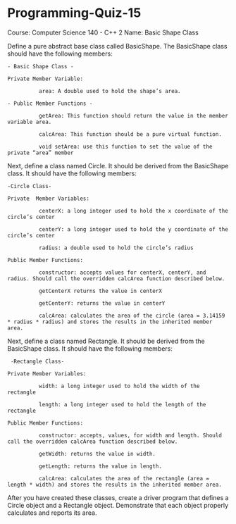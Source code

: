 # Programming-Quiz-15
Course: Computer Science 140 - C++ 2
Name: Basic Shape Class

Define a pure abstract base class called BasicShape. The BasicShape class should have the following members:

    - Basic Shape Class -

    Private Member Variable:

              area: A double used to hold the shape’s area.

    - Public Member Functions -

              getArea: This function should return the value in the member variable area.

              calcArea: This function should be a pure virtual function.

              void setArea: use this function to set the value of the private “area” member  

       

Next, define a class named Circle. It should be derived from the BasicShape class. It should have the following members:

    -Circle Class-
    
    Private  Member Variables:

              centerX: a long integer used to hold the x coordinate of the circle’s center

              centerY: a long integer used to hold the y coordinate of the circle’s center

              radius: a double used to hold the circle’s radius

    Public Member Functions:

              constructor: accepts values for centerX, centerY, and radius. Should call the overridden calcArea function described below.

              getCenterX returns the value in centerX

              getCenterY: returns the value in centerY

              calcArea: calculates the area of the circle (area = 3.14159 * radius * radius) and stores the results in the inherited member area.

Next, define a class named Rectangle. It should be derived from the BasicShape class. It should have the following members:

     -Rectangle Class-
     
    Private Member Variables:

              width: a long integer used to hold the width of the rectangle

              length: a long integer used to hold the length of the rectangle

    Public Member Functions:

              constructor: accepts, values, for width and length. Should call the overridden calcArea function described below. 

              getWidth: returns the value in width.

              getLength: returns the value in length.

              calcArea: calculates the area of the rectangle (area = length * width) and stores the results in the inherited member area.

After you have created these classes, create a driver program that defines a Circle object and a Rectangle object. Demonstrate that each object properly calculates and reports its area.
